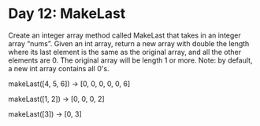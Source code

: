 # Day 12:  MakeLast

Create an integer array method called MakeLast that takes in an integer array “nums”. Given an int array, return a new array with double the length where its last element is the same as the original array, and all the other elements are 0. The original array will be length 1 or more. Note: by default, a new int array contains all 0's.

makeLast([4, 5, 6]) → [0, 0, 0, 0, 0, 6]

makeLast([1, 2]) → [0, 0, 0, 2]

makeLast([3]) → [0, 3]
